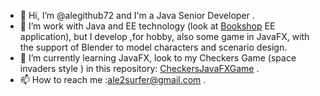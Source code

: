 - 👋 Hi, I’m @alegithub72 and I'm a Java Senior Developer .
- 👀 I’m work with Java and EE technology (look at [Bookshop](https://github.com/alegithub72/bookshop) EE application), but I develop ,for hobby, also some game in JavaFX, with the support of Blender to model characters and  scenario design.
- 🌱 I’m currently learning JavaFX, look to my  Checkers Game (space invaders style ) in this repository: [CheckersJavaFXGame](https://github.com/alegithub72/checkersjavafx) .
- 📫 How to reach me :<ale2surfer@gmail.com> .

<!---
alegithub72/alegithub72 is a ✨ special ✨ repository because its `README.md` (this file) appears on your GitHub profile.
You can click the Preview link to take a look at your changes.
--->
